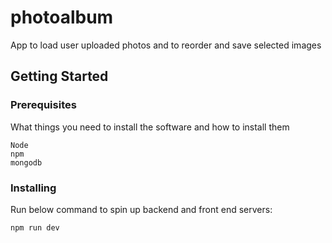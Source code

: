 # photoalbum

App to load user uploaded photos and to reorder and save selected images

## Getting Started

### Prerequisites

What things you need to install the software and how to install them

```
Node
npm
mongodb
```

### Installing

Run below command to spin up backend and front end servers:

```
npm run dev
```